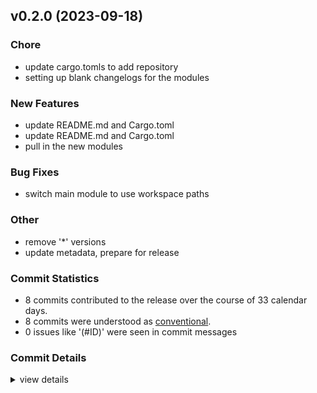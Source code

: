 

## v0.2.0 (2023-09-18)

### Chore

 - <csr-id-80d2b88bdcb553faaeafc09673c31d7ebedafd19/> update cargo.tomls to add repository
 - <csr-id-1a365333397b02a5f911d0897c3bf0c80f6c2b80/> setting up blank changelogs for the modules

### New Features

 - <csr-id-1d102501e7a44c37461e77184031897b0ab07bc0/> update README.md and Cargo.toml
 - <csr-id-a70805c7577dc7678755adf65e343f370ed45a68/> update README.md and Cargo.toml
 - <csr-id-0bdd1d966cfbc6b4a18a19c860bb97925d2371b9/> pull in the new modules

### Bug Fixes

 - <csr-id-22537981c6fdd413869998f6af0dd0b727fb1d4e/> switch main module to use workspace paths

### Other

 - <csr-id-6fa2e180f0c44bb4cbf76738acdda5631ecea20e/> remove '*' versions
 - <csr-id-49d55665ffd9ebcfe0394e40cb36bcc35a6a72f9/> update metadata, prepare for release

### Commit Statistics

<csr-read-only-do-not-edit/>

 - 8 commits contributed to the release over the course of 33 calendar days.
 - 8 commits were understood as [conventional](https://www.conventionalcommits.org).
 - 0 issues like '(#ID)' were seen in commit messages

### Commit Details

<csr-read-only-do-not-edit/>

<details><summary>view details</summary>

 * **Uncategorized**
    - Update cargo.tomls to add repository ([`80d2b88`](https://github.com/spmadden/irox/commit/80d2b88bdcb553faaeafc09673c31d7ebedafd19))
    - Setting up blank changelogs for the modules ([`1a36533`](https://github.com/spmadden/irox/commit/1a365333397b02a5f911d0897c3bf0c80f6c2b80))
    - Update README.md and Cargo.toml ([`1d10250`](https://github.com/spmadden/irox/commit/1d102501e7a44c37461e77184031897b0ab07bc0))
    - Update README.md and Cargo.toml ([`a70805c`](https://github.com/spmadden/irox/commit/a70805c7577dc7678755adf65e343f370ed45a68))
    - Switch main module to use workspace paths ([`2253798`](https://github.com/spmadden/irox/commit/22537981c6fdd413869998f6af0dd0b727fb1d4e))
    - Pull in the new modules ([`0bdd1d9`](https://github.com/spmadden/irox/commit/0bdd1d966cfbc6b4a18a19c860bb97925d2371b9))
    - Remove '*' versions ([`6fa2e18`](https://github.com/spmadden/irox/commit/6fa2e180f0c44bb4cbf76738acdda5631ecea20e))
    - Update metadata, prepare for release ([`49d5566`](https://github.com/spmadden/irox/commit/49d55665ffd9ebcfe0394e40cb36bcc35a6a72f9))
</details>

